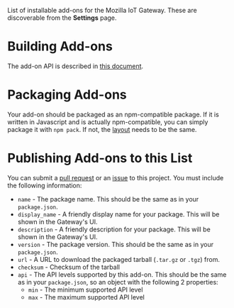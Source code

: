 List of installable add-ons for the Mozilla IoT Gateway. These are discoverable from the **Settings** page.

# Building Add-ons

The add-on API is described in [this document](https://github.com/mozilla-iot/wiki/wiki/Adapter-API).

# Packaging Add-ons

Your add-on should be packaged as an npm-compatible package. If it is written in Javascript and is actually npm-compatible, you can simply package it with `npm pack`. If not, the [layout](https://github.com/mozilla-iot/wiki/wiki/Add-On-System-Design#package-layout) needs to be the same.

# Publishing Add-ons to this List

You can submit a [pull request](https://github.com/mozilla-iot/addon-list/pulls) or an [issue](https://github.com/mozilla-iot/addon-list/issues) to this project. You must include the following information:

* `name` - The package name. This should be the same as in your `package.json`.
* `display_name` - A friendly display name for your package. This will be shown in the Gateway's UI.
* `description` - A friendly description for your package. This will be shown in the Gateway's UI.
* `version` - The package version. This should be the same as in your `package.json`.
* `url` - A URL to download the packaged tarball (`.tar.gz` or `.tgz`) from.
* `checksum` - Checksum of the tarball
* `api` - The API levels supported by this add-on. This should be the same as in your `package.json`, so an object with the following 2 properties:
    * `min` - The minimum supported API level
    * `max` - The maximum supported API level

